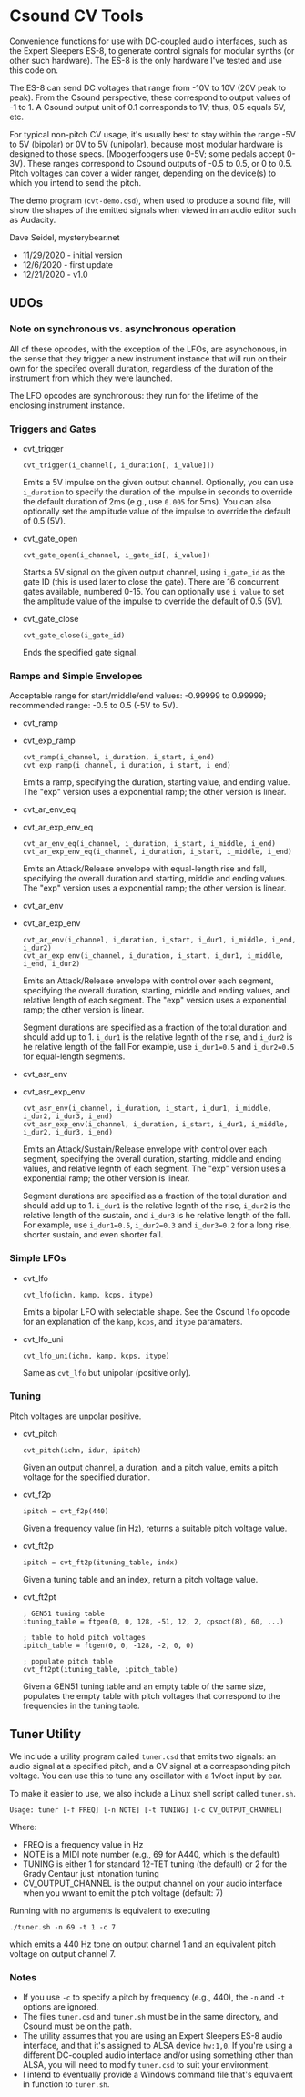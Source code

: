 # Csound CV Tools

Convenience functions for use with DC-coupled audio interfaces, such as the Expert Sleepers ES-8, to generate control signals for modular synths (or other such hardware). The ES-8 is the only hardware I've tested and use this code on.

The ES-8 can send DC voltages that range from -10V to 10V (20V peak to peak). From the Csound perspective, these correspond to output values of -1 to 1. A Csound output unit of 0.1 corresponds to 1V; thus, 0.5 equals 5V, etc.

For typical non-pitch CV usage, it's usually best to stay within the range -5V to 5V (bipolar) or 0V to 5V (unipolar), because most modular hardware is designed to those specs. (Moogerfoogers use 0-5V; some pedals accept 0-3V). These ranges correspond to Csound outputs of -0.5 to 0.5, or 0 to 0.5. Pitch voltages can cover a wider ranger, depending on the device(s) to which you intend to send the pitch.

The demo program (`cvt-demo.csd`), when used to produce a sound file, will show the shapes of the emitted signals when viewed in an audio editor such as Audacity.

Dave Seidel, mysterybear.net
 - 11/29/2020 - initial version
 - 12/6/2020 - first update
 - 12/21/2020 - v1.0

## UDOs

### Note on synchronous vs. asynchronous operation

All of these opcodes, with the exception of the LFOs, are asynchonous, in the sense that they trigger a new instrument instance that will run on their own for the specifed overall duration, regardless of the duration of the instrument from which they were launched.

The LFO opcodes are synchronous: they run for the lifetime of the enclosing instrument instance.

### Triggers and Gates

 * cvt_trigger
    ```
    cvt_trigger(i_channel[, i_duration[, i_value]])
    ```

    Emits a 5V impulse on the given output channel. Optionally, you can use `i_duration` to specify the duration of the impulse in seconds to override the default duration of 2ms (e.g., use `0.005` for 5ms). You can also optionally set the amplitude value of the impulse to override the default of 0.5 (5V).

 * cvt_gate_open

    ```
    cvt_gate_open(i_channel, i_gate_id[, i_value])
    ```

    Starts a 5V signal on the given output channel, using `i_gate_id` as the gate ID (this is used later to close the gate). There are 16 concurrent gates available, numbered 0-15. You can optionally use `i_value` to set the amplitude value of the impulse to override the default of 0.5 (5V).

 * cvt_gate_close

    ```
    cvt_gate_close(i_gate_id)
    ```

    Ends the specified gate signal.

### Ramps and Simple Envelopes

Acceptable range for start/middle/end values: -0.99999 to 0.99999; recommended range: -0.5 to 0.5 (-5V to 5V).

 * cvt_ramp
 * cvt_exp_ramp

    ```
    cvt_ramp(i_channel, i_duration, i_start, i_end)
    cvt_exp_ramp(i_channel, i_duration, i_start, i_end)
    ```

    Emits a ramp, specifying the duration, starting value, and ending value. The "exp" version uses a exponential ramp; the other version is linear.

 * cvt_ar_env_eq
 * cvt_ar_exp_env_eq

    ```
    cvt_ar_env_eq(i_channel, i_duration, i_start, i_middle, i_end)
    cvt_ar_exp_env_eq(i_channel, i_duration, i_start, i_middle, i_end)
    ```

    Emits an Attack/Release envelope with equal-length rise and fall, specifying the overall duration and starting, middle and ending values. The "exp" version uses a exponential ramp; the other version is linear.

 * cvt_ar_env
 * cvt_ar_exp_env

    ```
    cvt_ar_env(i_channel, i_duration, i_start, i_dur1, i_middle, i_end, i_dur2)
    cvt_ar_exp env(i_channel, i_duration, i_start, i_dur1, i_middle, i_end, i_dur2)
    ```

    Emits an Attack/Release envelope with control over each segment, specifying the overall duration, starting, middle and ending values, and relative length of each segment. The "exp" version uses a exponential ramp; the other version is linear.
    
    Segment durations are specified as a fraction of the total duration and should add up to 1. `i_dur1` is the relative legnth of the rise, and `i_dur2` is he relative length of the fall For example, use `i_dur1=0.5` and `i_dur2=0.5` for equal-length segments.

 * cvt_asr_env
 * cvt_asr_exp_env

    ```
    cvt_asr_env(i_channel, i_duration, i_start, i_dur1, i_middle, i_dur2, i_dur3, i_end)
    cvt_asr_exp_env(i_channel, i_duration, i_start, i_dur1, i_middle, i_dur2, i_dur3, i_end)
    ```

    Emits an Attack/Sustain/Release envelope with control over each segment, specifying the overall duration, starting, middle and ending values, and relative legnth of each segment. The "exp" version uses a exponential ramp; the other version is linear.
    
    Segment durations are specified as a fraction of the total duration and should add up to 1. `i_dur1` is the relative legnth of the rise, `i_dur2` is the relative length of the sustain, and `i_dur3` is he relative length of the fall. For example, use `i_dur1=0.5`, `i_dur2=0.3` and `i_dur3=0.2` for a long rise, shorter sustain, and even shorter fall.

### Simple LFOs

 * cvt_lfo

   ```
   cvt_lfo(ichn, kamp, kcps, itype)
   ```

   Emits a bipolar LFO with selectable shape. See the Csound `lfo` opcode for an explanation of the `kamp`, `kcps`, and `itype` paramaters.

 * cvt_lfo_uni

   ```
   cvt_lfo_uni(ichn, kamp, kcps, itype)
   ```

   Same as `cvt_lfo` but unipolar (positive only).

### Tuning

Pitch voltages are unpolar positive.

 * cvt_pitch
   ```
   cvt_pitch(ichn, idur, ipitch)
   ```

   Given an output channel, a duration, and a pitch value, emits a pitch voltage for the specified duration.

 * cvt_f2p
   ```
   ipitch = cvt_f2p(440)
   ```

   Given a frequency value (in Hz), returns a suitable pitch voltage value.

 * cvt_ft2p
   ```
   ipitch = cvt_ft2p(ituning_table, indx)
   ```

   Given a tuning table and an index, return a pitch voltage value.

 * cvt_ft2pt
   ```
   ; GEN51 tuning table
   ituning_table = ftgen(0, 0, 128, -51, 12, 2, cpsoct(8), 60, ...)

   ; table to hold pitch voltages
   ipitch_table = ftgen(0, 0, -128, -2, 0, 0)
   
   ; populate pitch table
   cvt_ft2pt(ituning_table, ipitch_table)
   ```

   Given a GEN51 tuning table and an empty table of the same size, populates the empty table with pitch voltages that correspond to the frequencies in the tuning table.

## Tuner Utility

We include a utility program called `tuner.csd` that emits two signals: an audio signal at a specified pitch, and a CV signal at a correspsonding pitch voltage. You can use this to tune any oscillator with a 1v/oct input by ear.

To make it easier to use, we also include a Linux shell script called `tuner.sh`.


```
Usage: tuner [-f FREQ] [-n NOTE] [-t TUNING] [-c CV_OUTPUT_CHANNEL]
```
Where:
 * FREQ is a frequency value in Hz
 * NOTE is a MIDI note number (e.g., 69 for A440, which is the default)
 * TUNING is either 1 for standard 12-TET tuning (the default) or 2 for the Grady Centaur just intonation tuning
 * CV_OUTPUT_CHANNEL is the output channel on your audio interface when you wwant to emit the pitch voltage (default: 7)

Running with no arguments is equivalent to executing
```
./tuner.sh -n 69 -t 1 -c 7
```
which emits a 440 Hz tone on output channel 1 and an equivalent pitch voltage on output channel 7.

### Notes
 * If you use `-c` to specify a pitch by frequency (e.g., 440), the `-n` and `-t` options are ignored.
 * The files `tuner.csd` and `tuner.sh` must be in the same directory, and Csound must be on the path.
 * The utility assumes that you are using an Expert Sleepers ES-8 audio interface, and that it's assigned to ALSA device `hw:1,0`. If you're using a different DC-coupled audio interface and/or using something other than ALSA, you will need to modify `tuner.csd` to suit your environment.
 * I intend to eventually provide a Windows command file that's equivalent in function to `tuner.sh`.
